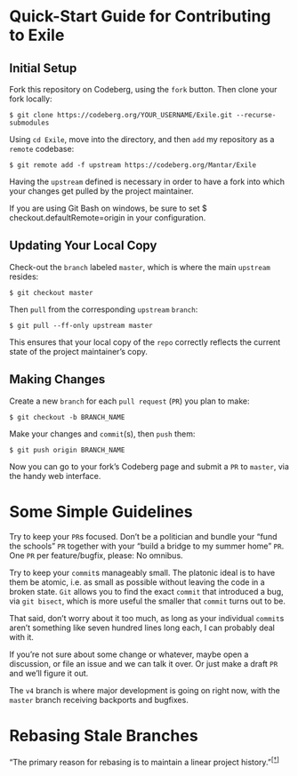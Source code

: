 # Quick-Start Guide for Contributing to Exile

## Initial Setup
Fork this repository on Codeberg, using the `fork` button.
Then clone your fork locally:

	$ git clone https://codeberg.org/YOUR_USERNAME/Exile.git --recurse-submodules

Using `cd Exile`, move into the directory, and then `add` my repository as a `remote` codebase:

	$ git remote add -f upstream https://codeberg.org/Mantar/Exile

Having the `upstream` defined is necessary in order to have a fork into which your changes get pulled by the project maintainer.

If you are using Git Bash on windows, be sure to set
        $ checkout.defaultRemote=origin
in your configuration.

## Updating Your Local Copy
Check-out the `branch` labeled `master`, which is where the main `upstream` resides:

	$ git checkout master

Then `pull` from the corresponding `upstream` `branch`:

	$ git pull --ff-only upstream master

This ensures that your local copy of the `repo` correctly reflects the current state of the project maintainer’s copy.

## Making Changes
Create a new `branch` for each `pull request` (`PR`) you plan to make:

	$ git checkout -b BRANCH_NAME

Make your changes and `commit`(s), then `push` them:

	$ git push origin BRANCH_NAME

Now you can go to your fork’s Codeberg page and submit a `PR` to `master`, via the handy web interface.

# Some Simple Guidelines
Try to keep your `PR`s focused. Don’t be a politician and bundle your “fund the schools” `PR` together with your “build a bridge to my summer home” `PR`. One `PR` per feature/bugfix, please: No omnibus.

Try to keep your `commit`s manageably small. The platonic ideal is to have them be atomic, i.e. as small as possible without leaving the code in a broken state. `Git` allows you to find the exact `commit` that introduced a bug, via `git bisect`, which is more useful the smaller that `commit` turns out to be.

That said, don’t worry about it too much, as long as your individual `commit`s aren’t something like seven hundred lines long each, I can probably deal with it.

If you’re not sure about some change or whatever, maybe open a discussion, or file an issue and we can talk it over. Or just make a draft `PR` and we’ll figure it out.

The `v4` branch is where major development is going on right now, with the `master` branch receiving backports and bugfixes.

# Rebasing Stale Branches
“The primary reason for rebasing is to maintain a linear project history.”<sup>[[†]](https://www.atlassian.com/git/tutorials/rewriting-history/git-rebase)</sup>
